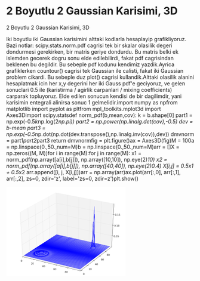 # 2 Boyutlu 2 Gaussian Karisimi, 3D




2 Boyutlu 2 Gaussian Karisimi, 3D



Iki boyutlu iki Gaussian karisimini alttaki kodlarla hesaplayip grafikliyoruz. Bazi notlar: scipy.stats.norm.pdf cagrisi tek bir skalar olasilik degeri dondurmesi gerekirken, bir matris geriye  dondurdu. Bu matris belki ek islemden gecerek dogru sonu elde edilebilirdi, fakat pdf cagrisindan beklenen bu degildir. Bu sebeple pdf kodunu kendimiz yazdik.Ayrica grafiklerken countour() cagrisi tek Gaussian ile calisti, fakat iki Gaussian problem cikardi. Bu sebeple duz plot() cagrisi kullandik.Alttaki olasilik alanini hesaplatmak icin her x,y degerini her iki Gauss pdf'e geciyoruz, ve gelen sonuclari 0.5 ile (karistirma / agirlik carpanlari / mixing coefficients) carparak topluyoruz. Elde edilen sonucun kendisi de bir dagilimdir, yani karisimin entegrali alinirsa sonuc 1 gelmelidir.import numpy as npfrom matplotlib import pyplot as pltfrom mpl_toolkits.mplot3d import Axes3Dimport scipy.statsdef norm_pdf(b,mean,cov):   k = b.shape[0]   part1 = np.exp(-0.5*k*np.log(2*np.pi))   part2 = np.power(np.linalg.det(cov),-0.5)   dev = b-mean   part3 = np.exp(-0.5*np.dot(np.dot(dev.transpose(),np.linalg.inv(cov)),dev))   dmvnorm = part1*part2*part3   return dmvnormfig = plt.figure()ax = Axes3D(fig)M = 100a = np.linspace(0.,50.,num=M)b = np.linspace(0.,50.,num=M)arr = []X = np.zeros((M, M))for i in range(M):for j in range(M):   x1 = norm_pdf(np.array([a[i],b[j]]), np.array([10,10]), np.eye(2)*10)   x2 = norm_pdf(np.array([a[i],b[j]]), np.array([40,40]), np.eye(2)*0.4)   X[i,j] = 0.5*x1 + 0.5*x2   arr.append([i, j, X[i,j]])arr = np.array(arr)ax.plot(arr[:,0], arr[:,1], arr[:,2], zs=0, zdir='z', label='zs=0, zdir=z')plt.show()




![](gauss_mix_2d.png)

